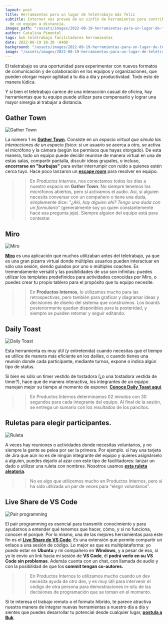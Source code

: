 ```yaml
---
layout: post
title: Herramientas para un lugar de teletrabajo más feliz
subtitle: Internet nos provee de un sinfín de herramientas para contribuir a la sinergia
  de un equipo a distancia.
images_path: "/assets/images/2022-08-19-herramientas-para-un-lugar-de-teletrabajo-mas-feliz"
author: Catalina Pimentel
tags: buk teletrabajo facilitadores herramientas
date: 2022-08-19 10:30 -0400
background: "/assets/images/2022-08-19-herramientas-para-un-lugar-de-teletrabajo-mas-feliz/bg.jpg"
image: "/assets/images/2022-08-19-herramientas-para-un-lugar-de-teletrabajo-mas-feliz/thumbnail.jpg"
---
```

El teletrabajo es una oportunidad para experimentar con nuevos formatos de comunicación y de colaboración en los equipos y organizaciones, que pueden otorgar mayor agilidad a tu día a día y productividad. Todo esto de manera lúdica.

Y si bien el teletrabajo carece de una interacción casual de oficina, hay herramientas que tu equipo puede utilizar para compensarlo y lograr una mayor sinergia al trabajar a distancia.

## Gather Town

![Gather Town]({{page.images_path}}/gather.png)

La número 1 es [**Gather Town**](https://www.gather.town). Consiste en un _espacio virtual que simula las interacciones de un espacio físico_: si un usuario se acerca a otro, se activa el micrófono y la cámara (según los permisos que hayas otorgado).
De esta manera, todo un equipo puede decidir reunirse de manera virtual en una de estas salas, compartir pantalla, discutir ideas grupales, o incluso, **encerrarse en "burbujas"** para evitar interrumpir con ruido a quienes estén cerca tuyo. Hace poco lanzaron un [**escape room**](https://escape.gather.town) para resolver en equipo.


>> En *Productos Internos*, nos conectamos todos los días a nuestro espacio en **Gather Town**. No siempre tenemos los micrófonos abiertos, pero sí activamos el audio. Así, si alguien necesita conversar con un compañero o tiene una duda, simplemente dice: _"¿Aló, hay alguien ahí? Tengo una duda con un formulario"_ (generalmente soy yo quien constantemente hace esa pregunta jeje). Siempre alguien del equipo está para contestar.


## Miro

![Miro]({{page.images_path}}/miro.png)

[**Miro**](https://miro.com) es una aplicación que muchos utilizaban antes del teletrabajo, ya que es una gran pizarra virtual donde múltiples usuarios pueden interactuar en sólo una sesión, siendo guiados por uno o múltiples coaches. Es tremendamente versátil y las posibilidades de uso son infinitas: puedes utilizar los templates predefinidos para actividades conocidas por Miro, o puedes crear tu propio tablero para el propósito que tu equipo necesite. 

>> En **Productos Internos**, lo utilizamos mucho para las retrospectivas, pero también para graficar y diagramar ideas y decisiones de diseño del sistema que construimos. Los boards posteriormente quedan disponibles para la posteridad, y siempre se pueden retomar y seguir editando. 

## Daily Toast

![Daily Toast]({{page.images_path}}/tostadora.png)

Esta herramienta es muy útil (y entretenida) cuando necesitas que el tiempo se utilice de manera más eficiente en los dailies, o cuando tienes una reunión donde cada participante, mediante turnos, expone o indica algún tipo de status.

Si bien es sólo un timer vestido de tostadora (¿o una tostadora vestida de timer?), hace que de manera interactiva, los integrantes de un equipo manejen mejor su tiempo al momento de exponer.  [**Conoce Daily Toast aquí**](https://dailytoast.io).

>> En Productos Internos determinamos 02 minutos con 30 segundos para cada integrante del equipo. Al final de la sesión, se entrega un sumario con los resultados de los pancitos.

## Ruletas para elegir participantes.

![Ruleta]({{page.images_path}}/ruleta.png)

A veces hay reuniones o actividades donde necesitas voluntarios, y no siempre la gente se pelea por ser la primera. 
Por ejemplo. si hay una tarjeta de Jira que aún no es de ningún integrante del equipo y quieres asignárselo a alguien, puedes dejarlo al azar con este tipo de facilitadores: lanzar un dado o utilizar una ruleta con nombres. Nosotros usamos [**esta ruleta aleatoria**](https://es.piliapp.com/random/wheel).

>> No es algo que utilicemos mucho en Productos Internos, pero sí ha sido utilizada un par de veces para "elegir voluntarios". 

## Live Share de VS Code

![Pair programming]({{page.images_path}}/pair-programming.jpg)

El pair programming es esencial para transmitir conocimiento y para ayudarnos a entender qué tenemos que hacer, cómo, y si no funciona, conocer el porqué. Por lo mismo, una de las mejores herramientas para este fin es el [**Live Share de VS Code**](https://code.visualstudio.com/learn/collaboration/live-share). Es una extensión que permite compartir un enlace a una sesión de código. Lo mejor es que es multiplataforma: yo puedo estar en **Ubuntu** y mi compañero en **Windows**, y a pesar de eso, si yo le envío un link hacia mi sesión de **VS Code**, él **podrá verlo en su VS Code sin problemas**.
Además cuenta con un chat, con llamada de audio y con la posibilidad de que los **commit tengan co-autores.**

>> En Productos Internos lo utilizamos mucho cuando un dev necesita ayuda de otro dev, y es muy útil para intervenir el código de otra persona para demostraciones in-situ de las decisiones de programación que se toman en el momento.

Si te interesa el trabajo remoto o el formato híbrido, te parece atractiva nuestra manera de integrar nuevas herramientas a nuestro día a día y sientes que puedes desarrollar tu potencial desde cualquier lugar, [**postula a Buk**](https://buk.buk.cl/trabaja-con-nosotros).